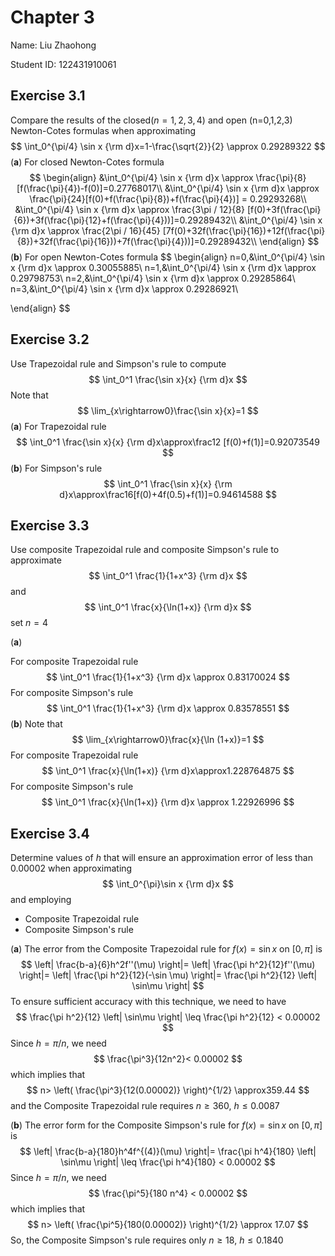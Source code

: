 # Chapter 3

Name: Liu Zhaohong

Student ID: 122431910061

## Exercise 3.1

Compare the results of the closed($n=1,2,3,4$) and open (n=0,1,2,3) Newton-Cotes formulas when approximating
$$
\int_0^{\pi/4} \sin x {\rm d}x=1-\frac{\sqrt{2}}{2} \approx 0.29289322
$$
(**a**) For closed Newton-Cotes formula
$$
\begin{align}
&\int_0^{\pi/4} \sin x {\rm d}x \approx \frac{\pi}{8}[f(\frac{\pi}{4})-f(0)]=0.27768017\\
&\int_0^{\pi/4} \sin x {\rm d}x \approx \frac{\pi}{24}[f(0)+f(\frac{\pi}{8})+f(\frac{\pi}{4})] = 0.29293268\\
&\int_0^{\pi/4} \sin x {\rm d}x \approx  \frac{3\pi / 12}{8} [f(0)+3f(\frac{\pi}{6})+3f(\frac{\pi}{12}+f(\frac{\pi}{4}))]=0.29289432\\
&\int_0^{\pi/4} \sin x {\rm d}x \approx \frac{2\pi / 16}{45} [7f(0)+32f(\frac{\pi}{16})+12f(\frac{\pi}{8})+32f(\frac{\pi}{16}))+7f(\frac{\pi}{4}))]=0.29289432\\
\end{align}
$$
(**b**) For open Newton-Cotes formula
$$
\begin{align}
n=0,&\int_0^{\pi/4} \sin x {\rm d}x \approx 0.30055885\\
n=1,&\int_0^{\pi/4} \sin x {\rm d}x \approx 0.29798753\\
n=2,&\int_0^{\pi/4} \sin x {\rm d}x \approx 0.29285864\\
n=3,&\int_0^{\pi/4} \sin x {\rm d}x \approx 0.29286921\\

\end{align}
$$

## Exercise 3.2

Use Trapezoidal rule and Simpson's rule to compute
$$
\int_0^1 \frac{\sin x}{x} {\rm d}x
$$
Note that
$$
\lim_{x\rightarrow0}\frac{\sin x}{x}=1
$$
(**a**) For Trapezoidal rule
$$
\int_0^1 \frac{\sin x}{x} {\rm d}x\approx\frac12 [f(0)+f(1)]=0.92073549
$$
(**b**) For Simpson's rule
$$
\int_0^1 \frac{\sin x}{x} {\rm d}x\approx\frac16[f(0)+4f(0.5)+f(1)]=0.94614588
$$

## Exercise 3.3

Use composite Trapezoidal rule and composite Simpson's rule to approximate
$$
\int_0^1 \frac{1}{1+x^3} {\rm d}x
$$
and
$$
\int_0^1 \frac{x}{\ln(1+x)} {\rm d}x
$$
set $n=4$

(**a**)

For composite Trapezoidal rule
$$
\int_0^1 \frac{1}{1+x^3} {\rm d}x \approx 0.83170024
$$
For composite Simpson's rule
$$
\int_0^1 \frac{1}{1+x^3} {\rm d}x \approx 0.83578551
$$
(**b**) Note that
$$
\lim_{x\rightarrow0}\frac{x}{\ln (1+x)}=1
$$
For composite Trapezoidal rule
$$
\int_0^1 \frac{x}{\ln(1+x)} {\rm d}x\approx1.228764875
$$
For composite Simpson's rule
$$
\int_0^1 \frac{x}{\ln(1+x)} {\rm d}x \approx 1.22926996
$$

## Exercise 3.4

Determine values of $h$ that will ensure an approximation error of less than 0.00002 when approximating
$$
\int_0^{\pi}\sin x {\rm d}x
$$
and employing

* Composite Trapezoidal rule
* Composite Simpson's rule

(**a**) The error from the Composite Trapezoidal rule for $f(x)=\sin x$ on $[0, \pi]$ is
$$
\left| \frac{b-a}{6}h^2f''(\mu) \right|=
\left| \frac{\pi h^2}{12}f''(\mu) \right|=
\left| \frac{\pi h^2}{12}(-\sin \mu) \right|=
\frac{\pi h^2}{12} \left| \sin\mu \right|
$$
To ensure sufficient accuracy with this technique, we need to have
$$
\frac{\pi h^2}{12} \left| \sin\mu \right| \leq \frac{\pi h^2}{12} < 0.00002
$$
Since $h=\pi/n$, we need
$$
\frac{\pi^3}{12n^2}< 0.00002
$$
which implies that
$$
n> \left( \frac{\pi^3}{12(0.00002)} \right)^{1/2} \approx359.44
$$
and the Composite Trapezoidal rule requires $n \geq 360$, $h \leq 0.0087$

(**b**) The error form for the Composite Simpson's rule for $f(x) = \sin x$ on $[0, \pi]$ is
$$
\left| \frac{b-a}{180}h^4f^{(4)}(\mu) \right|=
\frac{\pi h^4}{180} \left| \sin\mu \right|
\leq \frac{\pi h^4}{180} < 0.00002
$$
Since $h=\pi/n$, we need
$$
\frac{\pi^5}{180 n^4} < 0.00002
$$
which implies that
$$
n> \left( \frac{\pi^5}{180(0.00002)} \right)^{1/2} \approx 17.07
$$
So, the Composite Simpson's rule requires only $n\geq 18$, $h\leq 0.1840$